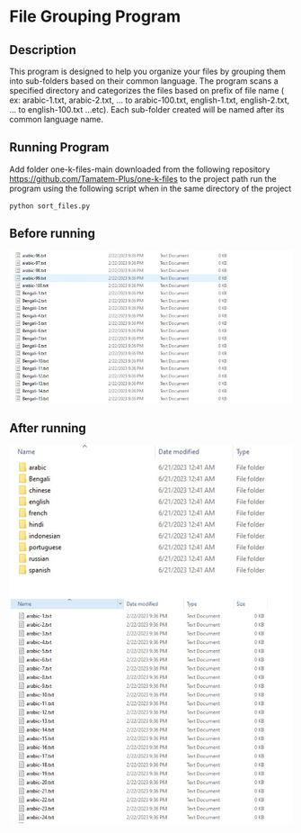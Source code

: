
# File Grouping Program

## Description

This program is designed to help you organize your files by grouping them into sub-folders based on their common language. The program scans a specified directory and categorizes the files based on prefix of file name ( ex: arabic-1.txt, arabic-2.txt, ... to
arabic-100.txt, english-1.txt, english-2.txt, ... to english-100.txt …etc). Each sub-folder created will be named after its common language name.
## Running Program

Add folder one-k-files-main downloaded from the following repository https://github.com/Tamatem-Plus/one-k-files to the project path
run the program using the following script when in the same directory of the project
```
python sort_files.py
```

## Before running
![before](1.jpeg)  

## After running
![before](2.jpeg)  
![after](3.jpeg)  
